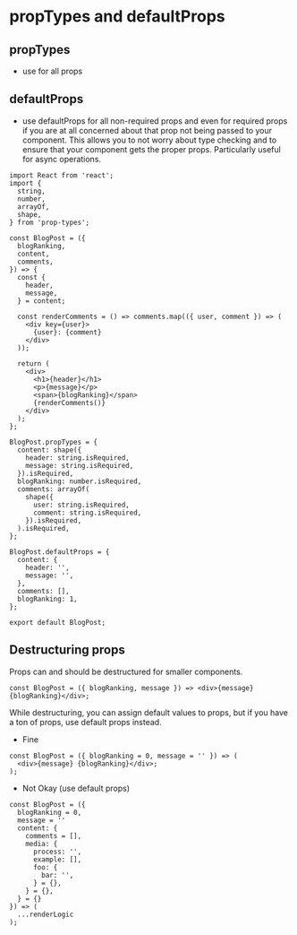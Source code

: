 # propTypes and defaultProps

## propTypes

- use for all props

## defaultProps

- use defaultProps for all non-required props and even for required props if you
  are at all concerned about that prop not being passed to your component. This
  allows you to not worry about type checking and to ensure that your component
  gets the proper props. Particularly useful for async operations.

```
import React from 'react';
import {
  string,
  number,
  arrayOf,
  shape,
} from 'prop-types';

const BlogPost = ({
  blogRanking,
  content,
  comments,
}) => {
  const {
    header,
    message,
  } = content;

  const renderComments = () => comments.map(({ user, comment }) => (
    <div key={user}>
      {user}: {comment}
    </div>
  ));

  return (
    <div>
      <h1>{header}</h1>
      <p>{message}</p>
      <span>{blogRanking}</span>
      {renderComments()}
    </div>
  );
};

BlogPost.propTypes = {
  content: shape({
    header: string.isRequired,
    message: string.isRequired,
  }).isRequired,
  blogRanking: number.isRequired,
  comments: arrayOf(
    shape({
      user: string.isRequired,
      comment: string.isRequired,
    }).isRequired,
  ).isRequired,
};

BlogPost.defaultProps = {
  content: {
    header: '',
    message: '',
  },
  comments: [],
  blogRanking: 1,
};

export default BlogPost;
```

## Destructuring props

Props can and should be destructured for smaller components.

```
const BlogPost = ({ blogRanking, message }) => <div>{message} {blogRanking}</div>;
```

While destructuring, you can assign default values to props, but if you have a ton
of props, use default props instead.

- Fine
```
const BlogPost = ({ blogRanking = 0, message = '' }) => (
  <div>{message} {blogRanking}</div>;
);
```

- Not Okay (use default props)
```
const BlogPost = ({
  blogRanking = 0,
  message = ''
  content: {
    comments = [],
    media: {
      process: '',
      example: [],
      foo: {
        bar: '',
      } = {},
    } = {},
  } = {}
}) => (
  ...renderLogic
);
```
